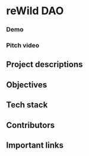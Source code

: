 # reWild DAO

### Demo 

### Pitch video 


## Project descriptions


## Objectives 


## Tech stack 



## Contributors



## Important links
